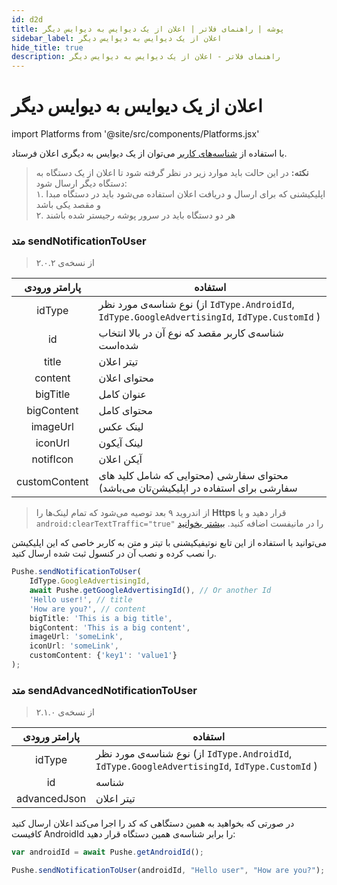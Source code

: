 ```yaml
---
id: d2d
title: پوشه | راهنمای فلاتر | اعلان از یک دیوایس به دیوایس دیگر
sidebar_label: اعلان از یک دیوایس به دیوایس دیگر
hide_title: true
description: راهنمای فلاتر - اعلان از یک دیوایس به دیوایس دیگر
---
```


# اعلان از یک دیوایس به دیوایس دیگر

import Platforms from '@site/src/components/Platforms.jsx'


با استفاده‌ از [شناسه‌های کاربر](/docs/flutter/unification) می‌توان از یک دیوایس به دیگری اعلان فرستاد.

> **نکته:** در این حالت باید موارد زیر در نظر گرفته شود تا اعلان از یک دستگاه به دستگاه دیگر ارسال شود:        
۱. اپلیکیشنی که برای ارسال و دریافت اعلان استفاده می‌شود باید در دستگاه مبدا و مقصد یکی باشد    
۲. هر دو دستگاه باید در سرور پوشه رجیستر شده باشند


### متد sendNotificationToUser
<Platforms android />

> از نسخه‌ی ۲.۰.۲

|پارامتر ورودی|استفاده|
|:--:|--|
|idType|نوع شناسه‌ی مورد نظر (از `IdType.AndroidId`, `IdType.GoogleAdvertisingId`, `IdType.CustomId` )|
|id|شناسه‌ی کاربر مقصد که نوع آن در بالا انتخاب شده‌است|
|title|تیتر اعلان|اختیاری|
|content|محتوای اعلان|اختیاری|
|bigTitle|عنوان کامل|اختیاری|
|bigContent|محتوای کامل|اختیاری|
|imageUrl|لینک عکس|اختیاری|
|iconUrl|لینک آیکون|اختیاری|
|notifIcon|آیکن اعلان|اختیاری|
|customContent|محتوای سفارشی (محتوایی که شامل کلید های سفارشی برای استفاده در اپلیکیشن‌تان می‌باشد)|اختیاری|

> از اندروید ۹ بعد توصیه می‌شود که تمام لینک‌ها را **Https** قرار دهید و یا `android:clearTextTraffic="true"` را در مانیفست اضافه کنید. [بیشتر بخوانید](/docs/flutter/faq#اعلان-دارای-عکس-یا-لینک-دریافت-نمی‌شود-و-یا-بدون-عکس-است)

می‌توانید با استفاده از این تابع نوتیفیکیشنی با تیتر و متن به کاربر خاصی که این اپلیکیشن را نصب کرده و نصب آن در کنسول ثبت‌ شده ارسال کنید.

```js
Pushe.sendNotificationToUser(
    IdType.GoogleAdvertisingId,
    await Pushe.getGoogleAdvertisingId(), // Or another Id
    'Hello user!', // title
    'How are you?', // content
    bigTitle: 'This is a big title',
    bigContent: 'This is a big content',
    imageUrl: 'someLink',
    iconUrl: 'someLink',
    customContent: {'key1': 'value1'}
);
```

### متد sendAdvancedNotificationToUser
<Platforms android />

> از نسخه‌ی ۲.۱.۰


|پارامتر ورودی|استفاده|
|:--:|--|
|idType|نوع شناسه‌ی مورد نظر (از `IdType.AndroidId`, `IdType.GoogleAdvertisingId`, `IdType.CustomId` )|
|id|شناسه|
|advancedJson|تیتر اعلان|اختیاری|

در صورتی که بخواهید به همین دستگاهی که کد را اجرا می‌کند اعلان ارسال کنید کافیست AndroidId را برابر شناسه‌ی همین دستگاه قرار دهید:

```js
var androidId = await Pushe.getAndroidId();

Pushe.sendNotificationToUser(androidId, "Hello user", "How are you?");
```

